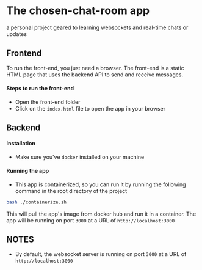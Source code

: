 # The chosen-chat-room app

a personal project geared to learning websockets and real-time chats or updates

## Frontend

To run the front-end, you just need a browser. The front-end is a static HTML page that uses the backend API to send and receive messages.

#### Steps to run the front-end

- Open the front-end folder
- Click on the `index.html` file to open the app in your browser

## Backend

#### Installation

- Make sure you've `docker` installed on your machine

#### Running the app

- This app is containerized, so you can run it by running the following command in the root directory of the project

```bash
bash ./containerize.sh
```

This will pull the app's image from docker hub and run it in a container. The app will be running on port `3000` at a URL of `http://localhost:3000`

## NOTES

- By default, the websocket server is running on port `3000` at a URL of `http://localhost:3000`
